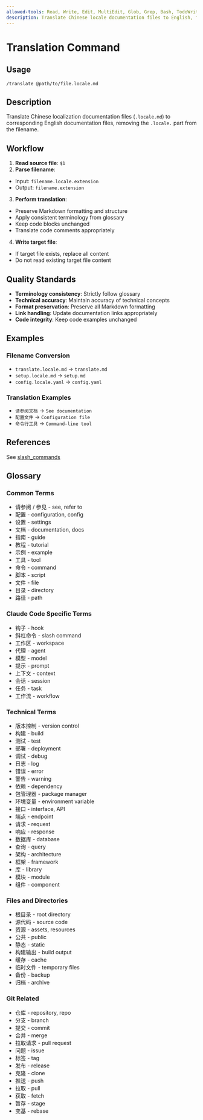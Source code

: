 ```yaml
---
allowed-tools: Read, Write, Edit, MultiEdit, Glob, Grep, Bash, TodoWrite, Task
description: Translate Chinese locale documentation files to English, following consistent terminology and quality standards
---
```


# Translation Command

## Usage
```
/translate @path/to/file.locale.md
```

## Description

Translate Chinese localization documentation files (`.locale.md`) to corresponding English documentation files, removing the `.locale.` part from the filename.

## Workflow

1. **Read source file**: `$1`
2. **Parse filename**:
  - Input: `filename.locale.extension`
  - Output: `filename.extension`
3. **Perform translation**:
  - Preserve Markdown formatting and structure
  - Apply consistent terminology from glossary
  - Keep code blocks unchanged
  - Translate code comments appropriately
4. **Write target file**:
  - If target file exists, replace all content
  - Do not read existing target file content

## Quality Standards

- **Terminology consistency**: Strictly follow glossary
- **Technical accuracy**: Maintain accuracy of technical concepts
- **Format preservation**: Preserve all Markdown formatting
- **Link handling**: Update documentation links appropriately
- **Code integrity**: Keep code examples unchanged

## Examples

### Filename Conversion
- `translate.locale.md` → `translate.md`
- `setup.locale.md` → `setup.md`
- `config.locale.yaml` → `config.yaml`

### Translation Examples
- `请参阅文档` → `See documentation`
- `配置文件` → `Configuration file`
- `命令行工具` → `Command-line tool`

## References

See [slash_commands](https://docs.claude.com/en/docs/claude-code/slash-commands)

## Glossary

### Common Terms
- 请参阅 / 参见 - see, refer to
- 配置 - configuration, config
- 设置 - settings
- 文档 - documentation, docs
- 指南 - guide
- 教程 - tutorial
- 示例 - example
- 工具 - tool
- 命令 - command
- 脚本 - script
- 文件 - file
- 目录 - directory
- 路径 - path

### Claude Code Specific Terms
- 钩子 - hook
- 斜杠命令 - slash command
- 工作区 - workspace
- 代理 - agent
- 模型 - model
- 提示 - prompt
- 上下文 - context
- 会话 - session
- 任务 - task
- 工作流 - workflow

### Technical Terms
- 版本控制 - version control
- 构建 - build
- 测试 - test
- 部署 - deployment
- 调试 - debug
- 日志 - log
- 错误 - error
- 警告 - warning
- 依赖 - dependency
- 包管理器 - package manager
- 环境变量 - environment variable
- 接口 - interface, API
- 端点 - endpoint
- 请求 - request
- 响应 - response
- 数据库 - database
- 查询 - query
- 架构 - architecture
- 框架 - framework
- 库 - library
- 模块 - module
- 组件 - component

### Files and Directories
- 根目录 - root directory
- 源代码 - source code
- 资源 - assets, resources
- 公共 - public
- 静态 - static
- 构建输出 - build output
- 缓存 - cache
- 临时文件 - temporary files
- 备份 - backup
- 归档 - archive

### Git Related
- 仓库 - repository, repo
- 分支 - branch
- 提交 - commit
- 合并 - merge
- 拉取请求 - pull request
- 问题 - issue
- 标签 - tag
- 发布 - release
- 克隆 - clone
- 推送 - push
- 拉取 - pull
- 获取 - fetch
- 暂存 - stage
- 变基 - rebase
